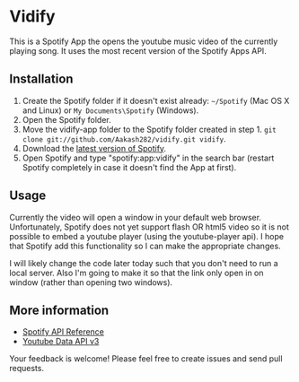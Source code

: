 # Vidify

This is a Spotify App the opens the youtube music video of the currently playing song. It uses the most recent version of the Spotify Apps API.

## Installation

 1. Create the Spotify folder if it doesn't exist already: `~/Spotify` (Mac OS X and Linux) or `My Documents\Spotify` (Windows).
 2. Open the Spotify folder.
 4. Move the vidify-app folder to the Spotify folder created in step 1.
  `git clone git://github.com/Aakash282/vidify.git vidify`.
 5. Download the [latest version of Spotify](http://spotify.com/download).
 6. Open Spotify and type "spotify:app:vidify" in the search bar (restart Spotify completely in case it doesn't find the App at first).

## Usage
Currently the video will open a window in your default web browser. Unfortunately, Spotify does not yet support flash OR html5 video so it is not possible to embed a youtube player (using the youtube-player api). I hope that Spotify add this functionality so I can make the appropriate changes. 

I will likely change the code later today such that you don't need to run a local server. 
Also I'm going to make it so that the link only open in on window (rather than opening two windows).

## More information

 * [Spotify API Reference](https://developer.spotify.com/technologies/apps/docs/)
 * [Youtube Data API v3](https://developers.google.com/youtube/v3/) 

Your feedback is welcome! Please feel free to create issues and send pull requests.
